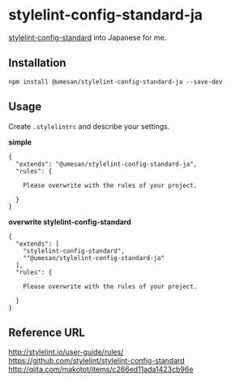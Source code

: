 # stylelint-config-standard-ja
[stylelint-config-standard](https://github.com/stylelint/stylelint-config-standard) into Japanese for me.


## Installation

```
npm install @umesan/stylelint-config-standard-ja --save-dev
```

## Usage
Create `.stylelintrc` and describe your settings.

**simple**
```
{
  "extends": "@umesan/stylelint-config-standard-ja",
  "rules": {

    Please overwrite with the rules of your project.

  }
}
```

**overwrite stylelint-config-standard**
```
{
  "extends": [
    "stylelint-config-standard",
    ""@umesan/stylelint-config-standard-ja"
  ],
  "rules": {

    Please overwrite with the rules of your project.

  }
}
```

## Reference URL
http://stylelint.io/user-guide/rules/  
https://github.com/stylelint/stylelint-config-standard  
http://qiita.com/makotot/items/c266ed11ada1423cb96e
